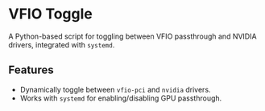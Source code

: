 # VFIO Toggle

A Python-based script for toggling between VFIO passthrough and NVIDIA drivers, integrated with `systemd`.

## Features
- Dynamically toggle between `vfio-pci` and `nvidia` drivers.
- Works with `systemd` for enabling/disabling GPU passthrough.
